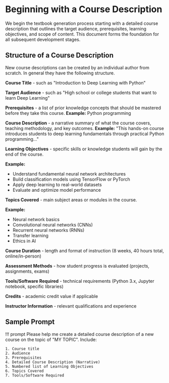 # Beginning with a Course Description

We begin the textbook generation process starting with a detailed course description that outlines the target audience, prerequisites, learning objectives, and scope of content. This document forms the foundation for all subsequent development stages.

## Structure of a Course Description

New course descriptions can be created by an individual author from scratch.  In general they have
the following structure.

**Course Title** - such as "Introduction to Deep Learning with Python"

**Target Audience** - such as "High school or college students that want to learn Deep Learning"

**Prerequisites** - a list of prior knowledge concepts that should be mastered before they take this course.  **Example:** Python programming

**Course Description** - a narrative summary of what the course covers, teaching methodology, and key outcomes. **Example:** "This hands-on course introduces students to deep learning fundamentals through practical Python programming..."

**Learning Objectives** - specific skills or knowledge students will gain by the end of the course. 

**Example:**

-   Understand fundamental neural network architectures
-   Build classification models using TensorFlow or PyTorch
-   Apply deep learning to real-world datasets
-   Evaluate and optimize model performance


**Topics Covered** - main subject areas or modules in the course. 

**Example:**

-   Neural network basics
-   Convolutional neural networks (CNNs)
-   Recurrent neural networks (RNNs)
-   Transfer learning
-   Ethics in AI

**Course Duration** - length and format of instruction (8 weeks, 40 hours total, online/in-person)

**Assessment Methods** - how student progress is evaluated (projects, assignments, exams)

**Tools/Software Required** - technical requirements (Python 3.x, Jupyter notebook, specific libraries)

**Credits** - academic credit value if applicable

**Instructor Information** - relevant qualifications and experience

## Sample Prompt

!!! prompt
    Please help me create a detailed course description of a new course on the topic of "MY TOPIC".
    Include:

    1. Course title
    2. Audience
    3. Prerequisites
    4. Detailed Course Description (Narrative)
    5. Numbered list of Learning Objectives
    6. Topics Covered
    7. Tools/Software Required

